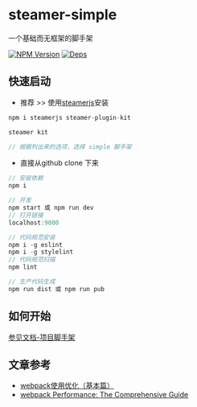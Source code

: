 # steamer-simple
一个基础而无框架的脚手架

[![NPM Version](https://img.shields.io/npm/v/steamer-simple.svg?style=flat)](https://www.npmjs.com/package/steamer-simple)
[![Deps](https://david-dm.org/SteamerTeam/steamer-simple.svg)](https://david-dm.org/SteamerTeam/steamer-simple)

## 快速启动

* 推荐 >> 使用[steamerjs](https://steamerjs.github.io/docs/How-To-Start.html)安装

```javascript
npm i steamerjs steamer-plugin-kit

steamer kit

// 根据列出来的选项，选择 simple 脚手架
```

* 直接从github clone 下来

```javascript
// 安装依赖
npm i

// 开发
npm start 或 npm run dev
// 打开链接
localhost:9000

// 代码规范安装
npm i -g eslint
npm i -g stylelint
// 代码规范扫描
npm lint

// 生产代码生成
npm run dist 或 npm run pub

```

## 如何开始
[参见文档-项目脚手架](https://steamerjs.github.io/docs/Starterkit.html)


## 文章参考

* [webpack使用优化（基本篇）](https://github.com/lcxfs1991/blog/issues/2)
* [webpack Performance: The Comprehensive Guide](https://github.com/lcxfs1991/blog/issues/15)
